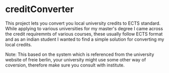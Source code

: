 # creditConverter
This project lets you convert you local university credits to ECTS standard.
While applying to various universities for my master's degree I came across the credit requiremnts of various courses, these usually follow ECTS format and as an indian student I wanted to find a simple solution for converting my local credits. 

Note:  This based on the system which is referenced from the university website of freie berlin, your university might use some other way of coversion, therefore make sure you consult with institute.
